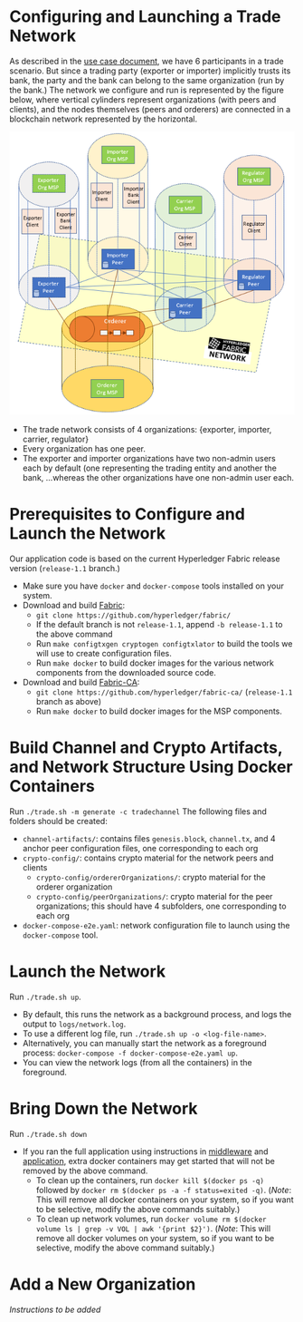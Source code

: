 # Configuring and Launching a Trade Network
As described in the [use case document](../docs/Use-Case-Description.docx), we have 6 participants in a trade scenario.
But since a trading party (exporter or importer) implicitly trusts its bank, the party and the bank can belong to the same organization (run by the bank.)
The network we configure and run is represented by the figure below, where vertical cylinders represent organizations (with peers and clients), and 
the nodes themselves (peers and orderers) are connected in a blockchain network represented by the horizontal.

![alt text](../docs/Initial-Network.png)

- The trade network consists of 4 organizations: {exporter, importer, carrier, regulator}
- Every organization has one peer.
- The exporter and importer organizations have two non-admin users each by default (one representing the trading entity and another the bank, 
...whereas the other organizations have one non-admin user each.

# Prerequisites to Configure and Launch the Network
Our application code is based on the current Hyperledger Fabric release version (`release-1.1` branch.)
- Make sure you have `docker` and `docker-compose` tools installed on your system.
- Download and build [Fabric](https://github.com/hyperledger/fabric/):
  * `git clone https://github.com/hyperledger/fabric/`
  * If the default branch is not `release-1.1`, append `-b release-1.1` to the above command
  * Run `make configtxgen cryptogen configtxlator` to build the tools we will use to create configuration files.
  * Run `make docker` to build docker images for the various network components from the downloaded source code.
- Download and build [Fabric-CA](https://github.com/hyperledger/fabric-ca/):
  * `git clone https://github.com/hyperledger/fabric-ca/` (`release-1.1` branch as above)
  * Run `make docker` to build docker images for the MSP components.

# Build Channel and Crypto Artifacts, and Network Structure Using Docker Containers
Run `./trade.sh -m generate -c tradechannel`
The following files and folders should be created:
- `channel-artifacts/`: contains files `genesis.block`, `channel.tx`, and 4 anchor peer configuration files, one corresponding to each org
- `crypto-config/`: contains crypto material for the network peers and clients
  * `crypto-config/ordererOrganizations/`: crypto material for the orderer organization
  * `crypto-config/peerOrganizations/`: crypto material for the peer organizations; this should have 4 subfolders, one corresponding to each org
- `docker-compose-e2e.yaml`: network configuration file to launch using the `docker-compose` tool.

# Launch the Network
Run `./trade.sh up`.
- By default, this runs the network as a background process, and logs the output to `logs/network.log`.
- To use a different log file, run `./trade.sh up -o <log-file-name>`.
- Alternatively, you can manually start the network as a foreground process: `docker-compose -f docker-compose-e2e.yaml up`.
- You can view the network logs (from all the containers) in the foreground.

# Bring Down the Network
Run `./trade.sh down`
- If you ran the full application using instructions in [middleware](../middleware/) and [application](../application/), extra docker containers may get started that will not be removed by the above command.
  * To clean up the containers, run `docker kill $(docker ps -q)` followed by `docker rm $(docker ps -a -f status=exited -q)`.
    (*Note*: This will remove all docker containers on your system, so if you want to be selective, modify the above commands suitably.)
  * To clean up network volumes, run `docker volume rm $(docker volume ls | grep -v VOL | awk '{print $2}')`.
    (*Note*: This will remove all docker volumes on your system, so if you want to be selective, modify the above command suitably.)


# Add a New Organization
*Instructions to be added*
